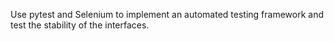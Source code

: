 Use pytest and Selenium to implement an automated testing framework and test the stability of the interfaces.